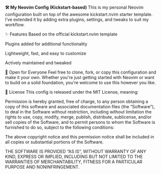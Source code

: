 ****🛠️ My Neovim Config (Kickstart-based)****
This is my personal Neovim configuration built on top of the awesome kickstart.nvim starter template. I’ve extended it by adding extra plugins, settings, and tweaks to suit my workflow.

✨ Features
Based on the official kickstart.nvim template

Plugins added for additional functionality

Lightweight, fast, and easy to customize

Actively maintained and tweaked

🤝 Open for Everyone
Feel free to clone, fork, or copy this configuration and make it your own. Whether you're just getting started with Neovim or want to build on a solid foundation, you're welcome to use this however you like.

📜 License
This config is released under the MIT License, meaning:

Permission is hereby granted, free of charge, to any person obtaining a copy of this software and associated documentation files (the “Software”), to deal in the Software without restriction, including without limitation the rights to use, copy, modify, merge, publish, distribute, sublicense, and/or sell copies of the Software, and to permit persons to whom the Software is furnished to do so, subject to the following conditions:

The above copyright notice and this permission notice shall be included in all copies or substantial portions of the Software.

THE SOFTWARE IS PROVIDED “AS IS”, WITHOUT WARRANTY OF ANY KIND, EXPRESS OR IMPLIED, INCLUDING BUT NOT LIMITED TO THE WARRANTIES OF MERCHANTABILITY, FITNESS FOR A PARTICULAR PURPOSE AND NONINFRINGEMENT.

